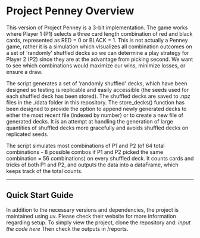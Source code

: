 # **Project Penney Overview**

This version of Project Penney is a 3-bit implementation. The game works where Player 1 (P1) selects a three card length combination of red and black cards, represented as RED = 0 or BLACK = 1.
This is not actually a Penney game, rather it is a simulation which visualizes all combination outcomes on a set of 'randomly' shuffled decks so we can determine a play strategy for Player 2 (P2) since they are at the advantage from picking second. We want to see which combinations would maximize our wins, minimize losses, or ensure a draw. 

The script generates a set of 'randomly shuffled' decks, which have been designed so testing is replicable and easily accessible (the seeds used for each shuffled deck has been stored). The shuffled decks are saved to .npz files in the ./data folder in this repository. The store_decks() function has been designed to provide the option to append newly generated decks to either the most recent file (indexed by number) or to create a new file of generated decks. It is an attempt at handling the generation of large quantities of shuffled decks more gracefully and avoids shuffled decks on replicated seeds.

The script simulates most combinations of P1 and P2 (of 64 total combinations - 8 possible combos if P1 and P2 picked the same combination = 56 combinations) on every shuffled deck. It counts cards and tricks of both P1 and P2, and outputs the data into a dataFrame, which keeps track of the total counts.

--- 

## **Quick Start Guide**
In addition to the necessary versions and dependencies, the project is maintained using uv. Please check their website for more information regarding setup. To simply view the project, clone the repository and:
*input the code here*
Then check the outputs in /reports.
